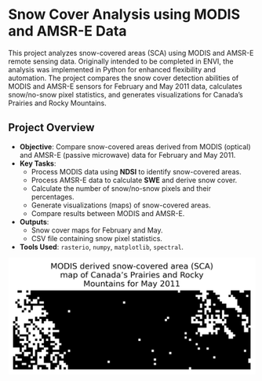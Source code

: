 # Snow Cover Analysis using MODIS and AMSR-E Data

This project analyzes snow-covered areas (SCA) using MODIS and AMSR-E remote sensing data. Originally intended to be completed in ENVI, the analysis was implemented in Python for enhanced flexibility and automation. The project compares the snow cover detection abilities of MODIS and AMSR-E sensors for February and May 2011 data, calculates snow/no-snow pixel statistics, and generates visualizations for Canada’s Prairies and Rocky Mountains.

## Project Overview
- **Objective**: Compare snow-covered areas derived from MODIS (optical) and AMSR-E (passive microwave) data for February and May 2011.
- **Key Tasks**:
  - Process MODIS data using **NDSI** to identify snow-covered areas.
  - Process AMSR-E data to calculate **SWE** and derive snow cover.
  - Calculate the number of snow/no-snow pixels and their percentages.
  - Generate visualizations (maps) of snow-covered areas.
  - Compare results between MODIS and AMSR-E.
- **Outputs**:
  - Snow cover maps for February and May.
  - CSV file containing snow pixel statistics.
- **Tools Used**: `rasterio`, `numpy`, `matplotlib`, `spectral`.

![Snow Cover Map](/modis_sca_may.png)
